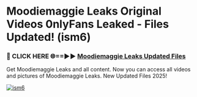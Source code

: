 # Moodiemaggie Leaks Original Videos 0nlyFans Leaked - Files Updated! (ism6)

<h3>🔴 CLICK HERE 🌐==►► <a href="https://tinyurl.com/3hn5wdd3" rel="nofollow">Moodiemaggie Leaks Updated Files</a></h3>

Get Moodiemaggie Leaks and all content. Now you can access all videos and pictures of Moodiemaggie Leaks. New Updated Files 2025!

[![ism6](https://i.imgur.com/4HnBqBT.gif)](https://tinyurl.com/3hn5wdd3)

